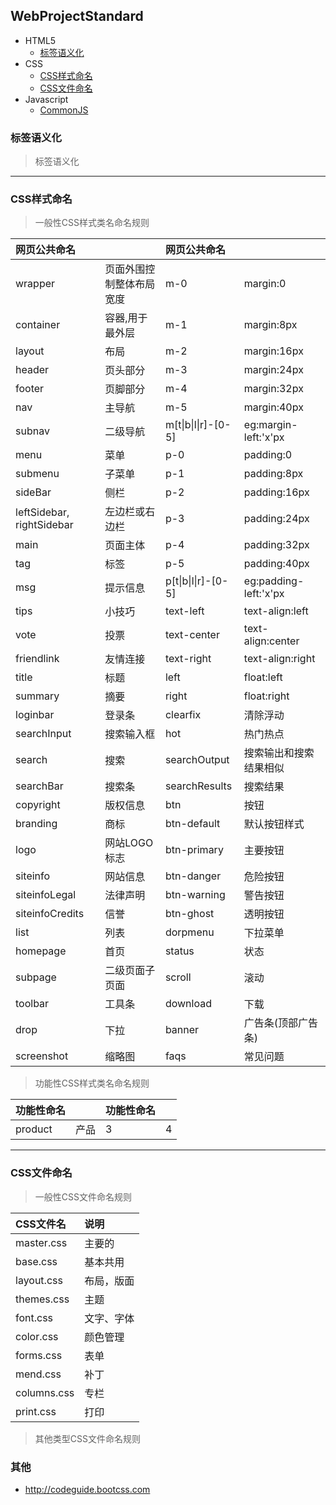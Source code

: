 ## WebProjectStandard

- HTML5
  - [标签语义化](#标签语义化)
- CSS
  - [CSS样式命名](#CSS样式命名)
  - [CSS文件命名](#CSS文件命名)
- Javascript
  - [CommonJS](#CommonJS)
### 标签语义化
> 标签语义化

---
### CSS样式命名

> 一般性CSS样式类名命名规则

|网页公共命名||网页公共命名||
|:--|:--|:--|:--|
|wrapper|页面外围控制整体布局宽度|m-0|margin:0|
|container|容器,用于最外层|m-1|margin:8px|
|layout|布局|m-2|margin:16px|
|header|页头部分|m-3|margin:24px|
|footer|页脚部分|m-4|margin:32px|
|nav|主导航|m-5|margin:40px|
|subnav|二级导航|m[t\|b\|l\|r]-[0-5]|eg:margin-left:'x'px
|menu|菜单|p-0|padding:0|
|submenu|子菜单|p-1|padding:8px|
|sideBar|侧栏|p-2|padding:16px|
|leftSidebar, rightSidebar|左边栏或右边栏|p-3|padding:24px|
|main|页面主体|p-4|padding:32px|
|tag|标签|p-5|padding:40px|
|msg|提示信息|p[t\|b\|l\|r]-[0-5]|eg:padding-left:'x'px
|tips|小技巧|text-left|text-align:left
|vote|投票|text-center|text-align:center
|friendlink|友情连接|text-right|text-align:right
|title|标题|left|float:left
|summary|摘要|right|float:right
|loginbar|登录条|clearfix|清除浮动
|searchInput|搜索输入框|hot|热门热点|
|search|搜索|searchOutput|搜索输出和搜索结果相似|
|searchBar|搜索条|searchResults|搜索结果|
|copyright|版权信息|btn|按钮
|branding|商标|btn-default|默认按钮样式
|logo|网站LOGO标志|btn-primary|主要按钮
|siteinfo|网站信息|btn-danger|危险按钮
|siteinfoLegal|法律声明|btn-warning|警告按钮
|siteinfoCredits|信誉|btn-ghost|透明按钮
|list|列表|dorpmenu|下拉菜单|
|homepage|首页|status|状态|
|subpage|二级页面子页面|scroll|滚动|
|toolbar|工具条|download|下载|
|drop|下拉|banner|广告条(顶部广告条)|
|screenshot|缩略图|faqs|常见问题|

> 功能性CSS样式类名命名规则

|功能性命名||功能性命名||
|:--|:--|:--|:--|
|product|产品|3|4

---

### CSS文件命名

> 一般性CSS文件命名规则

|CSS文件名|说明|
|:--|:--|
|master.css|主要的|
|base.css|基本共用|
|layout.css|布局，版面|
|themes.css|主题|
|font.css|文字、字体|
|color.css|颜色管理
|forms.css|表单|
|mend.css|补丁|
|columns.css|专栏|
|print.css|打印|

> 其他类型CSS文件命名规则

### 其他

- http://codeguide.bootcss.com








